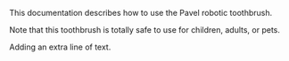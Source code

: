 This documentation describes how to use the Pavel robotic toothbrush. 

Note that this toothbrush is totally safe to use for children, adults, or pets. 

Adding an extra line of text. 